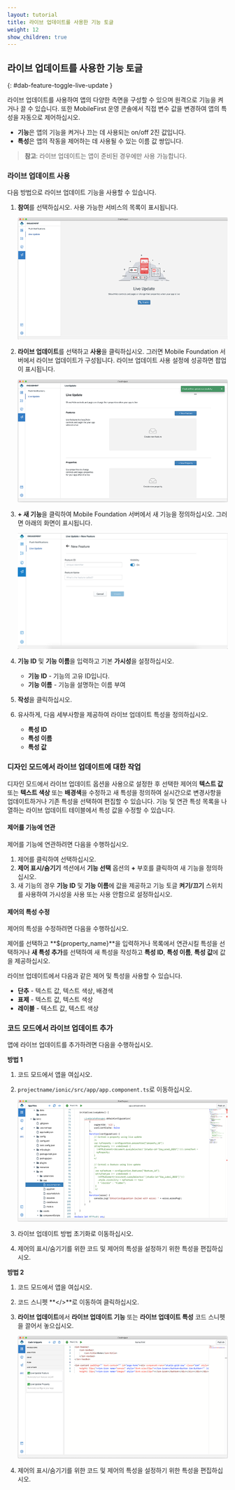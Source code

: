 ```yaml
---
layout: tutorial
title: 라이브 업데이트를 사용한 기능 토글
weight: 12
show_children: true
---
```

<!-- NLS_CHARSET=UTF-8 -->
## 라이브 업데이트를 사용한 기능 토글
{: #dab-feature-toggle-live-update }

라이브 업데이트를 사용하여 앱의 다양한 측면을 구성할 수 있으며 원격으로 기능을 켜거나 끌 수 있습니다. 또한 MobileFirst 운영 콘솔에서 직접 변수 값을 변경하여 앱의 특성을 자동으로 제어하십시오.

* **기능**은 앱의 기능을 켜거나 끄는 데 사용되는 on/off 2진 값입니다.
* **특성**은 앱의 작동을 제어하는 데 사용될 수 있는 이름 값 쌍입니다.

>**참고**: 라이브 업데이트는 앱이 준비된 경우에만 사용 가능합니다.

### 라이브 업데이트 사용

다음 방법으로 라이브 업데이트 기능을 사용할 수 있습니다. 

1. **참여**를 선택하십시오. 사용 가능한 서비스의 목록이 표시됩니다.

    ![참여 라이브 업데이트](dab-live-update.png)

2. **라이브 업데이트**를 선택하고 **사용**을 클릭하십시오. 그러면 Mobile Foundation 서버에서 라이브 업데이트가 구성됩니다. 라이브 업데이트 사용 설정에 성공하면 팝업이 표시됩니다.

    ![라이브 업데이트 사용](dab-live-update-enable.png)

3. **+ 새 기능**을 클릭하여 Mobile Foundation 서버에서 새 기능을 정의하십시오. 그러면 아래의 화면이 표시됩니다.

    ![새 특성](dab-live-update-feature-new.png)

4. **기능 ID** 및 **기능 이름**을 입력하고 기본 **가시성**을 설정하십시오.

    * **기능 ID** - 기능의 고유 ID입니다.
    * **기능 이름** - 기능을 설명하는 이름 부여

5. **작성**을 클릭하십시오.

6. 유사하게, 다음 세부사항을 제공하여 라이브 업데이트 특성을 정의하십시오.

    * **특성 ID**
    * **특성 이름**
    * **특성 값**

### 디자인 모드에서 라이브 업데이트에 대한 작업

디자인 모드에서 라이브 업데이트 옵션을 사용으로 설정한 후 선택한 제어의 **텍스트 값** 또는 **텍스트 색상** 또는 **배경색**을 수정하고 새 특성을 정의하여 실시간으로 변경사항을 업데이트하거나 기존 특성을 선택하여 편집할 수 있습니다. 기능 및 연관 특성 목록을 나열하는 라이브 업데이트 테이블에서 특성 값을 수정할 수 있습니다.

#### 제어를 기능에 연관

제어를 기능에 연관하려면 다음을 수행하십시오.

1. 제어를 클릭하여 선택하십시오. 
2. **제어 표시/숨기기** 섹션에서 **기능 선택** 옵션의 **+** 부호를 클릭하여 새 기능을 정의하십시오.  
3. 새 기능의 경우 **기능 ID** 및 **기능 이름**에 값을 제공하고 기능 토글  **켜기/끄기** 스위치를 사용하여 가시성을 사용 또는 사용 안함으로 설정하십시오. 

#### 제어의 특성 수정

제어의 특성을 수정하려면 다음을 수행하십시오.

제어를 선택하고 **${property_name}**을 입력하거나 목록에서 연관시킬 특성을 선택하거나 **새 특성 추가**를 선택하여 새 특성을 작성하고 **특성 ID**, **특성 이름**, **특성 값**에 값을 제공하십시오.
 
라이브 업데이트에서 다음과 같은 제어 및 특성을 사용할 수 있습니다. 

* **단추** - 텍스트 값, 텍스트 색상, 배경색
* **표제** - 텍스트 값, 텍스트 색상
* **레이블** - 텍스트 값, 텍스트 색상

### 코드 모드에서 라이브 업데이트 추가

앱에 라이브 업데이트를 추가하려면 다음을 수행하십시오.

**방법 1**

1. 코드 모드에서 앱을 여십시오.
2. `projectname/ionic/src/app/app.component.ts`로 이동하십시오.

    ![코드 모드에서 라이브 업데이트 추가 - 방법 1](dab-live-update-new-feature-code.png)

3. 라이브 업데이트 방법 초기화로 이동하십시오.
4. 제어의 표시/숨기기를 위한 코드 및 제어의 특성을 설정하기 위한 특성을 편집하십시오.

**방법 2**

1. 코드 모드에서 앱을 여십시오.
2. 코드 스니펫 **</>**로 이동하여 클릭하십시오.
3. **라이브 업데이트**에서 **라이브 업데이트 기능** 또는 **라이브 업데이트 특성** 코드 스니펫을 끌어서 놓으십시오.

    ![코드 모드에서 라이브 업데이트 추가 - 방법 2](dab-live-update-new-feature-code-snippet.png)

4. 제어의 표시/숨기기를 위한 코드 및 제어의 특성을 설정하기 위한 특성을 편집하십시오.
